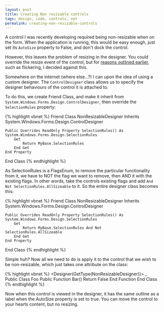 ```yaml
---
layout: post
title: Creating Non resizable controls
tags: design, code, controls, net
permalink: creating-non-resizable-controls
---
```


A control I was recently developing required being non-resizable when on the form.  When the application is running, this would be easy enough, just set its `AutoSize` property to False, and don't dock the control.

However, this leaves the problem of resizing in the designer.  You could override the resize event of the control, but for [reasons outlined earlier][previous-solution], such as flickering, I decided against this.

Somewhere on the internet (where else...?) I can upon the idea of using a custom designer.  The `ControlDesigner` class allows us to specify the designer behaviours of the control it is attached to.

To do this, we create Friend Class, and make it inherit from `System.Windows.Forms.Design.ControlDesigner`, then override the `SelectionRules` property:

{% highlight vbnet %}
Friend Class NonResizableDesigner
	Inherits System.Windows.Forms.Design.ControlDesigner

	Public Overrides ReadOnly Property SelectionRules() As System.Windows.Forms.Design.SelectionRules
		Get
			Return MyBase.SelectionRules
		End Get
	End Property
End Class
{% endhighlight %}

As SelectionRules is a FlagsEnum, to remove the particular functionality from it, we have to NOT the flag we want to remove, then AND it with the existing flags.  In other words, take the controls existing flags and add `And Not SelectionRules.AllSizeable` to it.  So the entire designer class becomes this:

{% highlight vbnet %}
Friend Class NonResizableDesigner
	Inherits System.Windows.Forms.Design.ControlDesigner

	Public Overrides ReadOnly Property SelectionRules() As System.Windows.Forms.Design.SelectionRules
		Get
			Return MyBase.SelectionRules And Not SelectionRules.AllSizeable
		End Get
	End Property
End Class
{% endhighlight %}

Simple huh?  Now all we need to do is apply it to the control that we wish to be non-resizable, which just takes one attribute on the class:

{% highlight vbnet %}
<Designer(GetType(NonResizableDesigner))> _
Public Class Foo
	Public Function Bar()
		Return False
	End Function
End Class
{% endhighlight %}

Now when this control is viewed in the designer, it has the same outline as a label when the AutoSize property is set to true.  You can move the control to your hearts content, but no resizing.

[previous-solution]: http://www.stormbase.net/index.php?id=32
